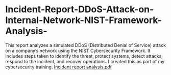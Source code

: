 # Incident-Report-DDoS-Attack-on-Internal-Network-NIST-Framework-Analysis-
This report analyzes a simulated DDoS (Distributed Denial of Service) attack on a company’s network using the NIST Cybersecurity Framework. It includes steps taken to identify the threat, protect systems, detect attacks, respond to the incident, and recover operations. I created this as part of my cybersecurity training.
[Incident report analysis.pdf](https://github.com/user-attachments/files/20987298/Incident.report.analysis.pdf)

